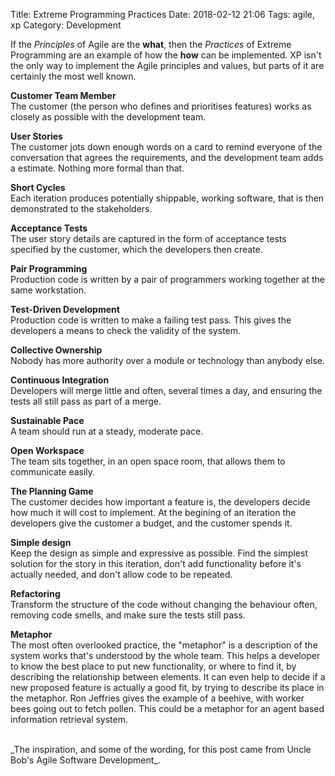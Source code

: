 Title: Extreme Programming Practices
Date: 2018-02-12 21:06
Tags: agile, xp
Category: Development

If the _Principles_ of Agile are the **what**, then the _Practices_ of Extreme Programming are an example of how the **how** can be implemented. XP isn't the only way to implement the Agile principles and values, but parts of it are certainly the most well known.

**Customer Team Member**<br>
The customer (the person who defines and prioritises features) works as closely as possible with the development team.

**User Stories**<br>
The customer jots down enough words on a card to remind everyone of the conversation that agrees the requirements, and the development team adds a estimate. Nothing more formal than that.

**Short Cycles**<br>
Each iteration produces potentially shippable, working software, that is then demonstrated to the stakeholders.

**Acceptance Tests**<br>
The user story details are captured in the form of acceptance tests specified by the customer, which the developers then create.

**Pair Programming**<br>
Production code is written by a pair of programmers working together at the same workstation.

**Test-Driven Development**<br>
Production code is written to make a failing test pass. This gives the developers a means to check the validity of the system.

**Collective Ownership**<br>
Nobody has more authority over a module or technology than anybody else.

**Continuous Integration**<br>
Developers will merge little and often, several times a day, and ensuring the tests all still pass as part of a merge.

**Sustainable Pace**<br>
A team should run at a steady, moderate pace.

**Open Workspace**<br>
The team sits together, in an open space room, that allows them to communicate easily.

**The Planning Game**<br>
The customer decides how important a feature is, the developers decide how much it will cost to implement. At the begining of an iteration the developers give the customer a budget, and the customer spends it.

**Simple design**<br>
Keep the design as simple and expressive as possible. Find the simplest solution for the story in this iteration, don't add functionality before it's actually needed, and don't allow code to be repeated.

**Refactoring**<br>
Transform the structure of the code without changing the behaviour often, removing code smells, and make sure the tests still pass.

**Metaphor**<br>
The most often overlooked practice, the "metaphor" is a description of the system works that's understood by the whole team. This helps a developer to know the best place to put new functionality, or where to find it, by describing the relationship between elements. It can even help to decide if a new proposed feature is actually a good fit, by trying to describe its place in the metaphor. Ron Jeffries gives the example of a beehive, with worker bees going out to fetch pollen. This could be a metaphor for an agent based information retrieval system.

<br>
_The inspiration, and some of the wording, for this post came from Uncle Bob's Agile Software Development_.
